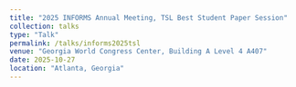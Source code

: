 ```yaml
---
title: "2025 INFORMS Annual Meeting, TSL Best Student Paper Session"
collection: talks
type: "Talk"
permalink: /talks/informs2025tsl
venue: "Georgia World Congress Center, Building A Level 4 A407"
date: 2025-10-27
location: "Atlanta, Georgia"
---
```

